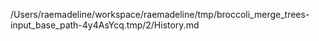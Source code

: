 /Users/raemadeline/workspace/raemadeline/tmp/broccoli_merge_trees-input_base_path-4y4AsYcq.tmp/2/History.md